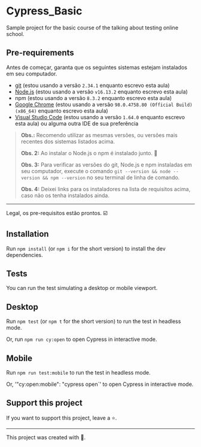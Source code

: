 # Cypress_Basic

Sample project for the basic course of the talking about testing online school. 

## Pre-requirements


Antes de começar, garanta que os seguintes sistemas estejam instalados em seu computador.

- [git](https://git-scm.com/) (estou usando a versão `2.34.1` enquanto escrevo esta aula)
- [Node.js](https://nodejs.org/en/) (estou usando a versão `v16.13.2` enquanto escrevo esta aula)
- npm (estou usando a versão `8.3.2` enquanto escrevo esta aula)
- [Google Chrome](https://www.google.com/intl/pt_br/chrome/) (estou usando a versão `98.0.4758.80 (Official Build) (x86_64)` enquanto escrevo esta aula)
- [Visual Studio Code](https://code.visualstudio.com/) (estou usando a versão `1.64.0` enquanto escrevo esta aula) ou alguma outra IDE de sua preferência

> **Obs.:** Recomendo utilizar as mesmas versões, ou versões mais recentes dos sistemas listados acima.
>
> **Obs. 2:** Ao instalar o Node.js o npm é instalado junto. 🎉
>
> **Obs. 3:** Para verificar as versões do git, Node.js e npm instaladas em seu computador, execute o comando `git --version && node --version && npm --version` no seu terminal de linha de comando.
>
> **Obs. 4:** Deixei links para os instaladores na lista de requisitos acima, caso não os tenha instalados ainda.

___

Legal, os pre-requisitos estão prontos. ☑️

## Installation

Run `npm install` (or `npm i` for the short version) to install the dev dependencies.

## Tests
You can run the test simulating a desktop or mobile viewport.

## Desktop 

Run `npm test` (or `npm t` for the short version) to run the test in headless mode.

Or, run `npm run cy:open` to open Cypress in interactive mode.

## Mobile 

Run `npm run test:mobile` to run the test in headless mode.

Or, '"cy:open:mobile": "cypress open`' to open Cypress in interactive mode.


## Support this project

If you want to support this project, leave a ⭐.

___

This project was created with 💚.

